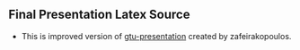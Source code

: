 ## Final Presentation Latex Source

- This is improved version of [gtu-presentation](https://github.com/zafeirakopoulos/gtu-presentation) created by zafeirakopoulos.
